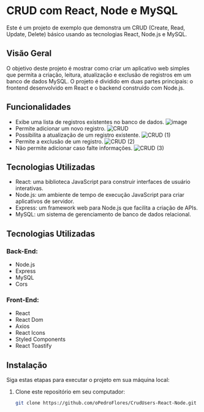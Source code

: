 # CRUD com React, Node e MySQL

Este é um projeto de exemplo que demonstra um CRUD (Create, Read, Update, Delete) básico usando as tecnologias React, Node.js e MySQL.

## Visão Geral

O objetivo deste projeto é mostrar como criar um aplicativo web simples que permita a criação, leitura, atualização e exclusão de registros em um banco de dados MySQL. O projeto é dividido em duas partes principais: o frontend desenvolvido em React e o backend construído com Node.js.

## Funcionalidades

- Exibe uma lista de registros existentes no banco de dados.
 ![image](https://github.com/oPedroFlores/CrudUsers-React-Node/assets/100242638/948e4a0c-7d0b-43b8-9878-17258018168e)
- Permite adicionar um novo registro.
![CRUD](https://github.com/oPedroFlores/CrudUsers-React-Node/assets/100242638/79d59259-18b5-44b3-a8df-4a6a1a3573fb)
- Possibilita a atualização de um registro existente.
![CRUD (1)](https://github.com/oPedroFlores/CrudUsers-React-Node/assets/100242638/452cab37-9566-49fb-a219-ee7017c19dd0)
- Permite a exclusão de um registro.
![CRUD (2)](https://github.com/oPedroFlores/CrudUsers-React-Node/assets/100242638/4d653d09-a1c4-4984-8644-22b598ca8906)
- Não permite adicionar caso falte informações.
![CRUD (3)](https://github.com/oPedroFlores/CrudUsers-React-Node/assets/100242638/27f9b027-973e-4c48-86a0-436cbb11367a)


## Tecnologias Utilizadas

- React: uma biblioteca JavaScript para construir interfaces de usuário interativas.
- Node.js: um ambiente de tempo de execução JavaScript para criar aplicativos de servidor.
- Express: um framework web para Node.js que facilita a criação de APIs.
- MySQL: um sistema de gerenciamento de banco de dados relacional.

## Tecnologias Utilizadas

### Back-End:

- Node.js
- Express
- MySQL
- Cors

### Front-End:

- React
- React Dom
- Axios
- React Icons
- Styled Components
- React Toastify

## Instalação

Siga estas etapas para executar o projeto em sua máquina local:

1. Clone este repositório em seu computador:

   ```bash
   git clone https://github.com/oPedroFlores/CrudUsers-React-Node.git
